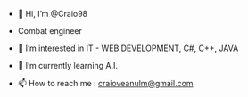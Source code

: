 - 👋 Hi, I’m @Craio98
- Combat engineer 
- 👀 I’m interested in IT - WEB DEVELOPMENT, C#, C++, JAVA
- 🌱 I’m currently learning A.I.

- 📫 How to reach me : craioveanulm@gmail.com


